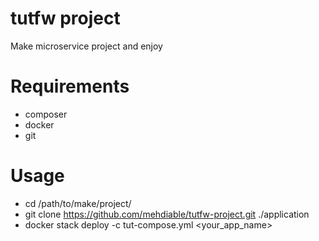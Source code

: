 # tutfw project
Make microservice project and enjoy

# Requirements
 - composer
 - docker
 - git

# Usage
 - cd /path/to/make/project/
 - git clone https://github.com/mehdiable/tutfw-project.git ./application
 - docker stack deploy -c tut-compose.yml <your_app_name>
